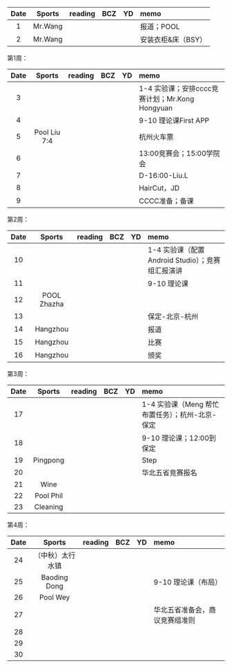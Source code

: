 
| Date  | Sports | reading | BCZ | YD | memo | 
| :---: | :---: | :---: | :---: | :---: | :--- | 
| 1 | Mr.Wang|  |  |  | 报道；POOL | 
| 2 | Mr.Wang |  |  |  | 安装衣柜&床（BSY） | 

第1周：

| Date  | Sports | reading | BCZ | YD | memo | 
| :---: | :---: | :---: | :---: | :---: | :--- | 
| 3 |  |  |  |  | 1-4  实验课；安排cccc竞赛计划；Mr.Kong Hongyuan  | 
| 4 |  |  |  |  | 9-10 理论课First APP | 
| 5 | Pool Liu 7:4  |  |  |  | 杭州火车票 | 
| 6 |  |  |  |  | 13:00竞赛会；15:00学院会 | 
| 7 |  |  |  |  | D-16:00-Liu.L | 
| 8 |  |  |  |  | HairCut，JD | 
| 9 |  |  |  |  | CCCC准备；备课 |  

第2周：

| Date  | Sports | reading | BCZ | YD | memo | 
| :---: | :---: | :---: | :---: | :---: | :--- | 
| 10 |  |  |  |  | 1-4  实验课（配置 Android Studio）；竞赛组汇报演讲 | 
| 11 |  |  |  |  | 9-10 理论课 | 
| 12 | POOL Zhazha |  |  |  |  | 
| 13 |  |  |  |  | 保定-北京-杭州 | 
| 14 | Hangzhou |  |  |  | 报道 | 
| 15 | Hangzhou |  |  |  | 比赛 | 
| 16 | Hangzhou |  |  |  | 颁奖 | 

第3周：

| Date  | Sports | reading | BCZ | YD | memo | 
| :---: | :---: | :---: | :---: | :---: | :--- | 
| 17 |  |  |  |  | 1-4  实验课（Meng 帮忙布置任务）；杭州-北京-保定 | 
| 18 |  |  |  |  | 9-10 理论课；12:00到保定 | 
| 19 | Pingpong |  |  |  | Step |   
| 20 |  |  |  |  | 华北五省竞赛报名 | 
| 21 | Wine |  |  |  |  | 
| 22 | Pool Phil |  |  |  |  | 
| 23 | Cleaning |  |  |  |  | 

第4周：

| Date  | Sports | reading | BCZ | YD | memo | 
| :---: | :---: | :---: | :---: | :---: | :--- | 
| 24 |（中秋）太行水镇 |  |  |  |  | 
| 25 | Baoding Dong |  |  |  | 9-10 理论课（布局） | 
| 26 | Pool Wey |  |  |  |  | 
| 27 |  |  |  |  | 华北五省准备会，商议竞赛组准则 | 
| 28 |  |  |  |  |  | 
| 29 |  |  |  |  |  |  
| 30 |  |  |  |  |  | 
